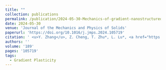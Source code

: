 ```yaml
---
title: ""
collection: publications
permalink: /publication/2024-05-30-Mechanics-of-gradient-nanostructured-metals
date: 2024-05-30
venue: 'Journal of the Mechanics and Physics of Solids'
paperurl: 'https://doi.org/10.1016/j.jmps.2024.105719'
citation: ' <u>Y. Zhang</u>, Z. Cheng, T. Zhu*, L. Lu*, <a href="https://zhaohedai.github.io/research/" style="text-decoration:none;color:blue;"> Mechanics of gradient nanostructured metals</a>. <b>Journal of the Mechanics and Physics of Solids</b>, 189, 105719 (2024).'
authors: ''
volume: '189'
pages: '105719'
tags:
  - Gradient Plasticity
---
```


